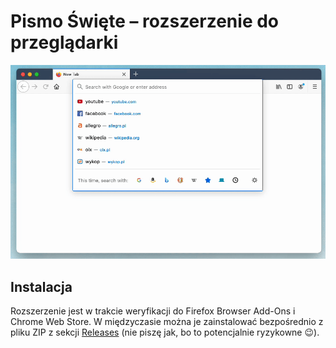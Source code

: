 # Pismo Święte – rozszerzenie do przeglądarki

![Demo](screenshots/demo.gif)

## Instalacja

Rozszerzenie jest w trakcie weryfikacji do Firefox Browser Add-Ons i Chrome Web Store.
W międzyczasie można je zainstalować bezpośrednio z pliku ZIP z sekcji [Releases](https://github.com/hejmsdz/bible-web-extension/releases) (nie piszę jak, bo to potencjalnie ryzykowne :wink:).
